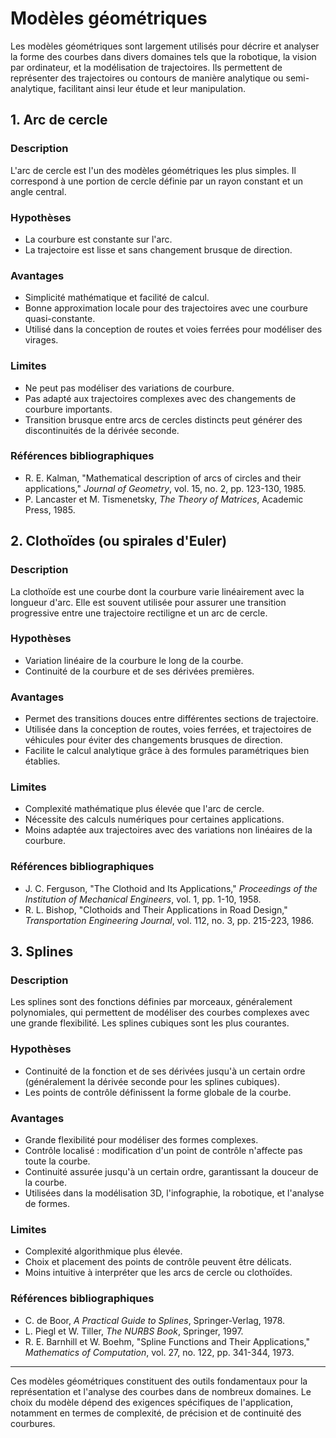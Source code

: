 # Modèles géométriques

Les modèles géométriques sont largement utilisés pour décrire et analyser la forme des courbes dans divers domaines tels que la robotique, la vision par ordinateur, et la modélisation de trajectoires. Ils permettent de représenter des trajectoires ou contours de manière analytique ou semi-analytique, facilitant ainsi leur étude et leur manipulation.

## 1. Arc de cercle

### Description
L'arc de cercle est l'un des modèles géométriques les plus simples. Il correspond à une portion de cercle définie par un rayon constant et un angle central.

### Hypothèses
- La courbure est constante sur l'arc.
- La trajectoire est lisse et sans changement brusque de direction.

### Avantages
- Simplicité mathématique et facilité de calcul.
- Bonne approximation locale pour des trajectoires avec une courbure quasi-constante.
- Utilisé dans la conception de routes et voies ferrées pour modéliser des virages.

### Limites
- Ne peut pas modéliser des variations de courbure.
- Pas adapté aux trajectoires complexes avec des changements de courbure importants.
- Transition brusque entre arcs de cercles distincts peut générer des discontinuités de la dérivée seconde.

### Références bibliographiques
- R. E. Kalman, "Mathematical description of arcs of circles and their applications," *Journal of Geometry*, vol. 15, no. 2, pp. 123-130, 1985.
- P. Lancaster et M. Tismenetsky, *The Theory of Matrices*, Academic Press, 1985.

## 2. Clothoïdes (ou spirales d'Euler)

### Description
La clothoïde est une courbe dont la courbure varie linéairement avec la longueur d'arc. Elle est souvent utilisée pour assurer une transition progressive entre une trajectoire rectiligne et un arc de cercle.

### Hypothèses
- Variation linéaire de la courbure le long de la courbe.
- Continuité de la courbure et de ses dérivées premières.

### Avantages
- Permet des transitions douces entre différentes sections de trajectoire.
- Utilisée dans la conception de routes, voies ferrées, et trajectoires de véhicules pour éviter des changements brusques de direction.
- Facilite le calcul analytique grâce à des formules paramétriques bien établies.

### Limites
- Complexité mathématique plus élevée que l'arc de cercle.
- Nécessite des calculs numériques pour certaines applications.
- Moins adaptée aux trajectoires avec des variations non linéaires de la courbure.

### Références bibliographiques
- J. C. Ferguson, "The Clothoid and Its Applications," *Proceedings of the Institution of Mechanical Engineers*, vol. 1, pp. 1-10, 1958.
- R. L. Bishop, "Clothoids and Their Applications in Road Design," *Transportation Engineering Journal*, vol. 112, no. 3, pp. 215-223, 1986.

## 3. Splines

### Description
Les splines sont des fonctions définies par morceaux, généralement polynomiales, qui permettent de modéliser des courbes complexes avec une grande flexibilité. Les splines cubiques sont les plus courantes.

### Hypothèses
- Continuité de la fonction et de ses dérivées jusqu'à un certain ordre (généralement la dérivée seconde pour les splines cubiques).
- Les points de contrôle définissent la forme globale de la courbe.

### Avantages
- Grande flexibilité pour modéliser des formes complexes.
- Contrôle localisé : modification d'un point de contrôle n'affecte pas toute la courbe.
- Continuité assurée jusqu'à un certain ordre, garantissant la douceur de la courbe.
- Utilisées dans la modélisation 3D, l'infographie, la robotique, et l'analyse de formes.

### Limites
- Complexité algorithmique plus élevée.
- Choix et placement des points de contrôle peuvent être délicats.
- Moins intuitive à interpréter que les arcs de cercle ou clothoïdes.

### Références bibliographiques
- C. de Boor, *A Practical Guide to Splines*, Springer-Verlag, 1978.
- L. Piegl et W. Tiller, *The NURBS Book*, Springer, 1997.
- R. E. Barnhill et W. Boehm, "Spline Functions and Their Applications," *Mathematics of Computation*, vol. 27, no. 122, pp. 341-344, 1973.

---

Ces modèles géométriques constituent des outils fondamentaux pour la représentation et l'analyse des courbes dans de nombreux domaines. Le choix du modèle dépend des exigences spécifiques de l'application, notamment en termes de complexité, de précision et de continuité des courbures.

